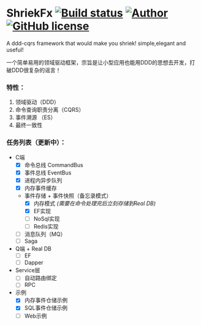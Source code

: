 # ShriekFx [![Build status](https://ci.appveyor.com/api/projects/status/mcwi2kqe0daija6c?svg=true)](https://ci.appveyor.com/project/ElderJames/shriekfx) [![Author](https://img.shields.io/badge/author-ElderJames-brightgreen.svg?style=flat-square)](https://yangshunjie.com) [![GitHub license](https://img.shields.io/badge/license-MIT-brightgreen.svg?style=flat-square)](https://github.com/ElderJames/ShriekFx/blob/master/LICENSE)  

A ddd-cqrs framework that would make you shriek! simple,elegant and useful!

一个简单易用的领域驱动框架，宗旨是让小型应用也能用DDD的思想去开发，打破DDD很复杂的谣言！

### 特性：

1. 领域驱动（DDD）
2. 命令查询职责分离（CQRS）
3. 事件溯源 （ES）
4. 最终一致性

### 任务列表（更新中）：

- C端
  - [x] 命令总线 CommandBus
  - [x] 事件总线 EventBus
  - [x] 进程内异步队列
  - [x] 内存事件缓存
  - 事件存储 + 事件快照（备忘录模式）
    - [x] 内存模式 *(需要在命令处理完后立刻存储到Real DB)*
    - [x] EF实现
    - [ ] NoSql实现
    - [ ] Redis实现
  - [ ] 消息队列（MQ）
  - [ ] Saga
- Q端 + Real DB 
  - [ ] EF
  - [ ] Dapper
- Service层
  - [ ] 自动路由绑定
  - [ ] RPC
- 示例
  - [x] 内存事件仓储示例
  - [x] SQL事件仓储示例
  - [ ] Web示例
